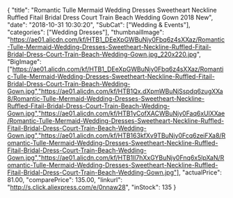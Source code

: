 {
	"title": "Romantic Tulle Mermaid Wedding Dresses Sweetheart Neckline Ruffled Fitail Bridal Dress Court Train Beach Wedding Gown 2018 New",
	"date": "2018-10-31 10:30:20",
	"SubCat": ["Wedding & Events"],
	"categories": ["Wedding Dresses"],
	"thumbnailImage": "https://ae01.alicdn.com/kf/HTB1_DEeXpGWBuNjy0Fbq6z4sXXaz/Romantic-Tulle-Mermaid-Wedding-Dresses-Sweetheart-Neckline-Ruffled-Fitail-Bridal-Dress-Court-Train-Beach-Wedding-Gown.jpg_220x220.jpg",
	"BigImage": ["https://ae01.alicdn.com/kf/HTB1_DEeXpGWBuNjy0Fbq6z4sXXaz/Romantic-Tulle-Mermaid-Wedding-Dresses-Sweetheart-Neckline-Ruffled-Fitail-Bridal-Dress-Court-Train-Beach-Wedding-Gown.jpg","https://ae01.alicdn.com/kf/HTB1Qx.dXpmWBuNjSspdq6zugXXa8/Romantic-Tulle-Mermaid-Wedding-Dresses-Sweetheart-Neckline-Ruffled-Fitail-Bridal-Dress-Court-Train-Beach-Wedding-Gown.jpg","https://ae01.alicdn.com/kf/HTB1yCofXACWBuNjy0Faq6xUlXXae/Romantic-Tulle-Mermaid-Wedding-Dresses-Sweetheart-Neckline-Ruffled-Fitail-Bridal-Dress-Court-Train-Beach-Wedding-Gown.jpg","https://ae01.alicdn.com/kf/HTB163kfXv9TBuNjy0Fcq6zeiFXa8/Romantic-Tulle-Mermaid-Wedding-Dresses-Sweetheart-Neckline-Ruffled-Fitail-Bridal-Dress-Court-Train-Beach-Wedding-Gown.jpg","https://ae01.alicdn.com/kf/HTB1ll7hXxGYBuNjy0Fnq6x5lpXaN/Romantic-Tulle-Mermaid-Wedding-Dresses-Sweetheart-Neckline-Ruffled-Fitail-Bridal-Dress-Court-Train-Beach-Wedding-Gown.jpg"],
	"actualPrice": 81.00,
	"comparePrice": 135.00,
	"linkurl": "http://s.click.aliexpress.com/e/0nnaw28",
	"inStock": 135
}
